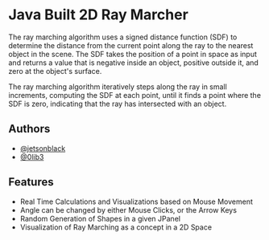 
# Java Built 2D Ray Marcher
The ray marching algorithm uses a signed distance function (SDF) to determine the distance from the current point along the ray to the nearest object in the scene. The SDF takes the position of a point in space as input and returns a value that is negative inside an object, positive outside it, and zero at the object's surface.

The ray marching algorithm iteratively steps along the ray in small increments, computing the SDF at each point, until it finds a point where the SDF is zero, indicating that the ray has intersected with an object.



## Authors

- [@jetsonblack](https://www.github.com/jetsonblack)
- [@0lib3](https://github.com/0lib3)


## Features

- Real Time Calculations and Visualizations based on Mouse Movement
- Angle can be changed by either Mouse Clicks, or the Arrow Keys
- Random Generation of Shapes in a given JPanel
- Visualization of Ray Marching as a concept in a 2D Space
